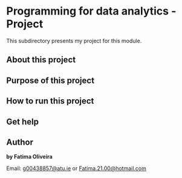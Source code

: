 # Programming for data analytics - Project

This subdirectory presents my project for this module.

## About this project


## Purpose of this project


## How to run this project


## Get help


## Author

**by Fatima Oliveira** 

Email: g00438857@atu.ie or Fatima.21.00@hotmail.com